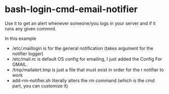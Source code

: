 # bash-login-cmd-email-notifier
Use it to get an alert whenever someone/you logs in your server and if it runs any given commnd.

In this example
- /etc/.maillogin is for the general notification (takes argument for the notifier logger)
- /etc/mail.rc  is default OS config for emailing, I just added the Config For GMAIL.
- /tmp/mailalert.tmp   is just a file that must exist in order for the r notifier to work
- add-rm-notifier.sh  literally alters the rm command (which is the cmd part, you can customize it)



